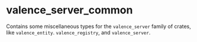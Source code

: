 # valence_server_common

Contains some miscellaneous types for the `valence_server` family of crates, like `valence_entity`. `valence_registry`, and `valence_server`.
